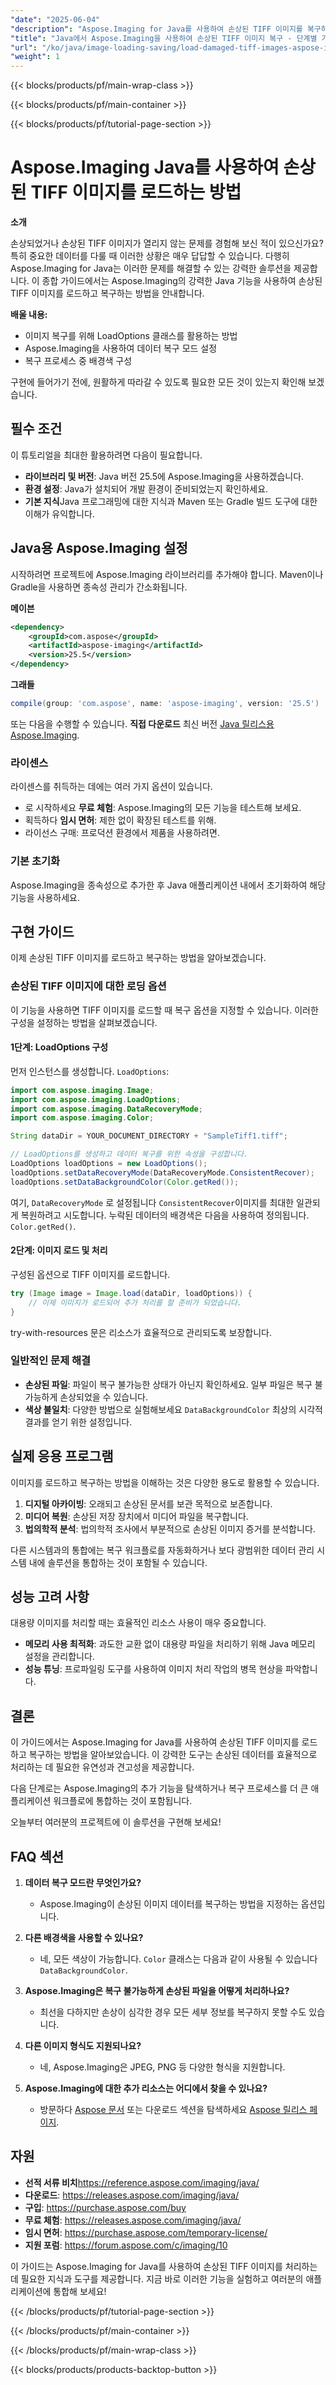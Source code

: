 ```yaml
---
"date": "2025-06-04"
"description": "Aspose.Imaging for Java를 사용하여 손상된 TIFF 이미지를 복구하는 방법을 알아보세요. 이 가이드에서는 데이터 복구 옵션과 실제 활용 사례를 다룹니다."
"title": "Java에서 Aspose.Imaging을 사용하여 손상된 TIFF 이미지 복구 - 단계별 가이드"
"url": "/ko/java/image-loading-saving/load-damaged-tiff-images-aspose-imaging-java/"
"weight": 1
---
```


{{< blocks/products/pf/main-wrap-class >}}

{{< blocks/products/pf/main-container >}}

{{< blocks/products/pf/tutorial-page-section >}}
# Aspose.Imaging Java를 사용하여 손상된 TIFF 이미지를 로드하는 방법

**소개**

손상되었거나 손상된 TIFF 이미지가 열리지 않는 문제를 경험해 보신 적이 있으신가요? 특히 중요한 데이터를 다룰 때 이러한 상황은 매우 답답할 수 있습니다. 다행히 Aspose.Imaging for Java는 이러한 문제를 해결할 수 있는 강력한 솔루션을 제공합니다. 이 종합 가이드에서는 Aspose.Imaging의 강력한 Java 기능을 사용하여 손상된 TIFF 이미지를 로드하고 복구하는 방법을 안내합니다.

**배울 내용:**
- 이미지 복구를 위해 LoadOptions 클래스를 활용하는 방법
- Aspose.Imaging을 사용하여 데이터 복구 모드 설정
- 복구 프로세스 중 배경색 구성

구현에 들어가기 전에, 원활하게 따라갈 수 있도록 필요한 모든 것이 있는지 확인해 보겠습니다.

## 필수 조건

이 튜토리얼을 최대한 활용하려면 다음이 필요합니다.
- **라이브러리 및 버전**: Java 버전 25.5에 Aspose.Imaging을 사용하겠습니다.
- **환경 설정**: Java가 설치되어 개발 환경이 준비되었는지 확인하세요.
- **기본 지식**Java 프로그래밍에 대한 지식과 Maven 또는 Gradle 빌드 도구에 대한 이해가 유익합니다.

## Java용 Aspose.Imaging 설정

시작하려면 프로젝트에 Aspose.Imaging 라이브러리를 추가해야 합니다. Maven이나 Gradle을 사용하면 종속성 관리가 간소화됩니다.

**메이븐**
```xml
<dependency>
    <groupId>com.aspose</groupId>
    <artifactId>aspose-imaging</artifactId>
    <version>25.5</version>
</dependency>
```

**그래들**
```gradle
compile(group: 'com.aspose', name: 'aspose-imaging', version: '25.5')
```

또는 다음을 수행할 수 있습니다. **직접 다운로드** 최신 버전 [Java 릴리스용 Aspose.Imaging](https://releases.aspose.com/imaging/java/).

### 라이센스

라이센스를 취득하는 데에는 여러 가지 옵션이 있습니다.
- 로 시작하세요 **무료 체험**: Aspose.Imaging의 모든 기능을 테스트해 보세요.
- 획득하다 **임시 면허**: 제한 없이 확장된 테스트를 위해.
- 라이선스 구매: 프로덕션 환경에서 제품을 사용하려면.

### 기본 초기화

Aspose.Imaging을 종속성으로 추가한 후 Java 애플리케이션 내에서 초기화하여 해당 기능을 사용하세요.

## 구현 가이드

이제 손상된 TIFF 이미지를 로드하고 복구하는 방법을 알아보겠습니다.

### 손상된 TIFF 이미지에 대한 로딩 옵션

이 기능을 사용하면 TIFF 이미지를 로드할 때 복구 옵션을 지정할 수 있습니다. 이러한 구성을 설정하는 방법을 살펴보겠습니다.

#### 1단계: LoadOptions 구성

먼저 인스턴스를 생성합니다. `LoadOptions`:

```java
import com.aspose.imaging.Image;
import com.aspose.imaging.LoadOptions;
import com.aspose.imaging.DataRecoveryMode;
import com.aspose.imaging.Color;

String dataDir = YOUR_DOCUMENT_DIRECTORY + "SampleTiff1.tiff";

// LoadOptions를 생성하고 데이터 복구를 위한 속성을 구성합니다.
LoadOptions loadOptions = new LoadOptions();
loadOptions.setDataRecoveryMode(DataRecoveryMode.ConsistentRecover);
loadOptions.setDataBackgroundColor(Color.getRed());
```

여기, `DataRecoveryMode` 로 설정됩니다 `ConsistentRecover`이미지를 최대한 일관되게 복원하려고 시도합니다. 누락된 데이터의 배경색은 다음을 사용하여 정의됩니다. `Color.getRed()`.

#### 2단계: 이미지 로드 및 처리

구성된 옵션으로 TIFF 이미지를 로드합니다.

```java
try (Image image = Image.load(dataDir, loadOptions)) {
    // 이제 이미지가 로드되어 추가 처리를 할 준비가 되었습니다.
}
```

try-with-resources 문은 리소스가 효율적으로 관리되도록 보장합니다. 

### 일반적인 문제 해결

- **손상된 파일**: 파일이 복구 불가능한 상태가 아닌지 확인하세요. 일부 파일은 복구 불가능하게 손상되었을 수 있습니다.
- **색상 불일치**: 다양한 방법으로 실험해보세요 `DataBackgroundColor` 최상의 시각적 결과를 얻기 위한 설정입니다.

## 실제 응용 프로그램

이미지를 로드하고 복구하는 방법을 이해하는 것은 다양한 용도로 활용할 수 있습니다.
1. **디지털 아카이빙**: 오래되고 손상된 문서를 보관 목적으로 보존합니다.
2. **미디어 복원**: 손상된 저장 장치에서 미디어 파일을 복구합니다.
3. **법의학적 분석**: 법의학적 조사에서 부분적으로 손상된 이미지 증거를 분석합니다.

다른 시스템과의 통합에는 복구 워크플로를 자동화하거나 보다 광범위한 데이터 관리 시스템 내에 솔루션을 통합하는 것이 포함될 수 있습니다.

## 성능 고려 사항

대용량 이미지를 처리할 때는 효율적인 리소스 사용이 매우 중요합니다.

- **메모리 사용 최적화**: 과도한 교환 없이 대용량 파일을 처리하기 위해 Java 메모리 설정을 관리합니다.
- **성능 튜닝**: 프로파일링 도구를 사용하여 이미지 처리 작업의 병목 현상을 파악합니다.

## 결론

이 가이드에서는 Aspose.Imaging for Java를 사용하여 손상된 TIFF 이미지를 로드하고 복구하는 방법을 알아보았습니다. 이 강력한 도구는 손상된 데이터를 효율적으로 처리하는 데 필요한 유연성과 견고성을 제공합니다.

다음 단계로는 Aspose.Imaging의 추가 기능을 탐색하거나 복구 프로세스를 더 큰 애플리케이션 워크플로에 통합하는 것이 포함됩니다. 

오늘부터 여러분의 프로젝트에 이 솔루션을 구현해 보세요!

## FAQ 섹션

1. **데이터 복구 모드란 무엇인가요?**
   - Aspose.Imaging이 손상된 이미지 데이터를 복구하는 방법을 지정하는 옵션입니다.

2. **다른 배경색을 사용할 수 있나요?**
   - 네, 모든 색상이 가능합니다. `Color` 클래스는 다음과 같이 사용될 수 있습니다 `DataBackgroundColor`.

3. **Aspose.Imaging은 복구 불가능하게 손상된 파일을 어떻게 처리하나요?**
   - 최선을 다하지만 손상이 심각한 경우 모든 세부 정보를 복구하지 못할 수도 있습니다.

4. **다른 이미지 형식도 지원되나요?**
   - 네, Aspose.Imaging은 JPEG, PNG 등 다양한 형식을 지원합니다.

5. **Aspose.Imaging에 대한 추가 리소스는 어디에서 찾을 수 있나요?**
   - 방문하다 [Aspose 문서](https://reference.aspose.com/imaging/java/) 또는 다운로드 섹션을 탐색하세요 [Aspose 릴리스 페이지](https://releases.aspose.com/imaging/java/).

## 자원

- **선적 서류 비치**https://reference.aspose.com/imaging/java/
- **다운로드**: https://releases.aspose.com/imaging/java/
- **구입**: https://purchase.aspose.com/buy
- **무료 체험**: https://releases.aspose.com/imaging/java/
- **임시 면허**: https://purchase.aspose.com/temporary-license/
- **지원 포럼**: https://forum.aspose.com/c/imaging/10

이 가이드는 Aspose.Imaging for Java를 사용하여 손상된 TIFF 이미지를 처리하는 데 필요한 지식과 도구를 제공합니다. 지금 바로 이러한 기능을 실험하고 여러분의 애플리케이션에 통합해 보세요!

{{< /blocks/products/pf/tutorial-page-section >}}

{{< /blocks/products/pf/main-container >}}

{{< /blocks/products/pf/main-wrap-class >}}

{{< blocks/products/products-backtop-button >}}